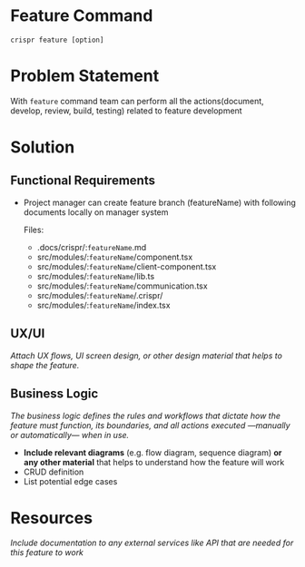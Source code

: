 # Feature Command

```Example
crispr feature [option]
```

# Problem Statement

With `feature` command team can perform all the actions(document, develop, review, build, testing) related to feature development

# Solution

## Functional Requirements

- Project manager can create feature branch (featureName) with following documents locally on manager system

  Files:

  - .docs/crispr/:`featureName`.md
  - src/modules/:`featureName`/component.tsx
  - src/modules/:`featureName`/client-component.tsx
  - src/modules/:`featureName`/lib.ts
  - src/modules/:`featureName`/communication.tsx
  - src/modules/:`featureName`/.crispr/
  - src/modules/:`featureName`/index.tsx

## UX/UI

_Attach UX flows, UI screen design, or other design material that helps to shape the feature._

## Business Logic

_The business logic defines the rules and workflows that dictate how the feature must function, its boundaries, and all actions executed —manually or automatically— when in use._

- **Include relevant diagrams** (e.g. flow diagram, sequence diagram) **or any other material** that helps to understand how the feature will work
- CRUD definition
- List potential edge cases

# Resources

_Include documentation to any external services like API that are needed for this feature to work_

